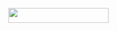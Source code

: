 <p align="center">
  <a href="https://skillicons.dev">
      <img src="https://komarev.com/ghpvc/?username=mgunawardhana&color=3CCF4E&abbreviated=true" width=200" height="30" />
  </a>
</p>


